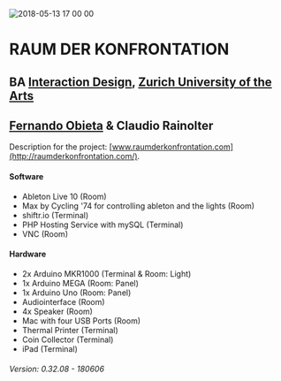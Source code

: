 ![2018-05-13 17 00 00](https://raumderkonfrontation.com/img/180505-RdK.jpg)

# RAUM DER KONFRONTATION
## BA [Interaction Design](http://iad.zhdk.ch/), [Zurich University of the Arts](http://zhdk.ch/)
## [Fernando Obieta](http://fernando-obieta.com/) & Claudio Rainolter

Description for the project: [www.raumderkonfrontation.com](http://raumderkonfrontation.com/).

#### Software
- Ableton Live 10 (Room)
- Max by Cycling '74 for controlling ableton and the lights (Room)
- shiftr.io (Terminal)
- PHP Hosting Service with mySQL (Terminal)
- VNC (Room)

#### Hardware
- 2x Arduino MKR1000 (Terminal & Room: Light)
- 1x Arduino MEGA (Room: Panel)
- 1x Arduino Uno (Room: Panel)
- Audiointerface (Room)
- 4x Speaker (Room)
- Mac with four USB Ports (Room)
- Thermal Printer (Terminal)
- Coin Collector (Terminal)
- iPad (Terminal)

###### Version: 0.32.08 - 180606
